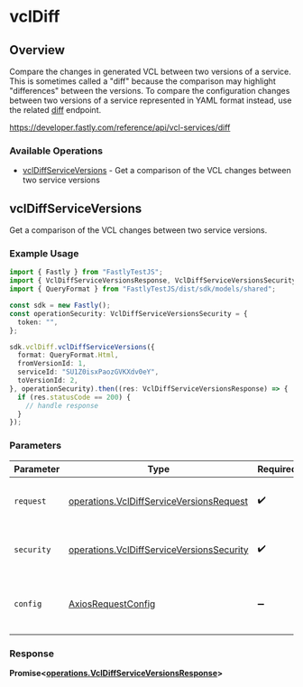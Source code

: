 # vclDiff

## Overview

Compare the changes in generated VCL between two versions of a service. This is sometimes called a "diff" because the comparison may highlight "differences" between the versions. To compare the configuration changes between two versions of a service represented in YAML format instead, use the related [diff](/reference/api/utils/diff/#diff-service-versions) endpoint.

<https://developer.fastly.com/reference/api/vcl-services/diff>
### Available Operations

* [vclDiffServiceVersions](#vcldiffserviceversions) - Get a comparison of the VCL changes between two service versions

## vclDiffServiceVersions

Get a comparison of the VCL changes between two service versions.

### Example Usage

```typescript
import { Fastly } from "FastlyTestJS";
import { VclDiffServiceVersionsResponse, VclDiffServiceVersionsSecurity } from "FastlyTestJS/dist/sdk/models/operations";
import { QueryFormat } from "FastlyTestJS/dist/sdk/models/shared";

const sdk = new Fastly();
const operationSecurity: VclDiffServiceVersionsSecurity = {
  token: "",
};

sdk.vclDiff.vclDiffServiceVersions({
  format: QueryFormat.Html,
  fromVersionId: 1,
  serviceId: "SU1Z0isxPaozGVKXdv0eY",
  toVersionId: 2,
}, operationSecurity).then((res: VclDiffServiceVersionsResponse) => {
  if (res.statusCode == 200) {
    // handle response
  }
});
```

### Parameters

| Parameter                                                                                              | Type                                                                                                   | Required                                                                                               | Description                                                                                            |
| ------------------------------------------------------------------------------------------------------ | ------------------------------------------------------------------------------------------------------ | ------------------------------------------------------------------------------------------------------ | ------------------------------------------------------------------------------------------------------ |
| `request`                                                                                              | [operations.VclDiffServiceVersionsRequest](../../models/operations/vcldiffserviceversionsrequest.md)   | :heavy_check_mark:                                                                                     | The request object to use for the request.                                                             |
| `security`                                                                                             | [operations.VclDiffServiceVersionsSecurity](../../models/operations/vcldiffserviceversionssecurity.md) | :heavy_check_mark:                                                                                     | The security requirements to use for the request.                                                      |
| `config`                                                                                               | [AxiosRequestConfig](https://axios-http.com/docs/req_config)                                           | :heavy_minus_sign:                                                                                     | Available config options for making requests.                                                          |


### Response

**Promise<[operations.VclDiffServiceVersionsResponse](../../models/operations/vcldiffserviceversionsresponse.md)>**

